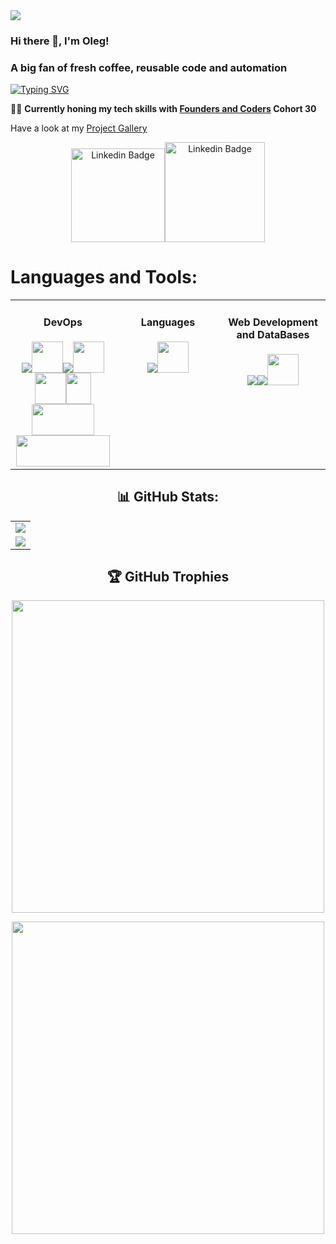 <img src="https://github.com/otam-mato/otam-mato/assets/113034133/4bfb9c95-3d91-4e95-bfb0-e059a7cb0320">

### Hi there 👋, I'm Oleg!

### A big fan of fresh coffee, reusable code and automation

<a href="https://www.linkedin.com/in/omato/"><img src="https://readme-typing-svg.demolab.com?font=Fira+Code&pause=1000&random=false&width=435&lines=Connect+with+me+on+LinkedIn" alt="Typing SVG" /></a>


👩‍💻 **Currently honing my tech skills with [Founders and Coders](https://www.foundersandcoders.com/learn/) Cohort 30**

<!-- <br><br>  -->

Have a look at my [Project Gallery](https://github.com/otam-mato/projects_landing_page/blob/main/README.md) 

<p align="center">
    <a href="https://www.credly.com/badges/5ea4d0d3-eeef-490f-b0b6-0b0fc211f6b3/linked_in_profile">
      <img src="https://images.credly.com/size/680x680/images/00634f82-b07f-4bbd-a6bb-53de397fc3a6/image.png" width="150" alt="Linkedin Badge"><img src="https://github.com/otam-mato/otam-mato/assets/113034133/587d8549-5860-4d2f-bb95-a71552e34803" width="160" alt="Linkedin Badge">
    </a>
</p>

# Languages and Tools:
<table><tr>
  <td valign="top" width="33%">
    <div align="center">
      <h4>DevOps</h4>
      <a href="https://skillicons.dev">
        <img src="https://skillicons.dev/icons?i=aws,azure,linux,git,jenkins"/><img height="50" width="50" src="https://github.com/otam-mato/otam-mato/assets/113034133/7eb1eea2-7e23-47e5-ba6e-81e487f03231" /><img src="https://skillicons.dev/icons?i=kubernetes,docker,terraform,ansible,prometheus,grafana"/><img height="50" width="50" src="https://cdn.simpleicons.org/Istio/#4863A0" /><img height="50" width="50" src="https://cdn.simpleicons.org/helm/blue" /><img height="50" width="40" src="https://github.com/otam-mato/istio/assets/113034133/1f62a830-6e8a-46bd-9e1b-ca60da77a662" /><img height="50" width="100" src="https://github.com/otam-mato/istio/assets/113034133/beb00290-b761-4306-97d2-397ce24d40f6" /><img height="50" width="150" src="https://github.com/otam-mato/istio/assets/113034133/a1ebe489-2c75-41c2-9026-addaabc273d7" />
      </a>  
    </div>
  </td>
  <td valign="top" width="33%">
    <div align="center">  
      <h4>Languages</h4>
      <a href="https://skillicons.dev">
        <img src="https://skillicons.dev/icons?i=python,bash,javascript"/><img height="50" width="50" src="https://github.com/otam-mato/otam-mato/assets/113034133/6d7ff61c-339c-4933-96c4-2b1450853953" />
      </a>  
     </div>
  </td>
  <td valign="top" width="33%">
    <div align="center">  
      <h4>Web Development and DataBases</h4>
      <a href="https://skillicons.dev">
        <img src="https://skillicons.dev/icons?i=html,css,nodejs,express,graphql"/><img src="https://skillicons.dev/icons?i=django,nginx,mysql,postgres,mongodb"/><img height="50" width="50" src="https://github.com/otam-mato/otam-mato/assets/113034133/0aef28db-c15e-4e0b-b93f-ea658b3335ae" />
    </div>
   </td>
  </tr></table>  


<div align='center'>
<h2>📊 GitHub Stats:</h2>

 <table style="width: 100%;">
    <tr>
        <td valign="top" align="center">
            <img src="https://streak-stats.demolab.com/?user=otam-mato&mode=weekly&theme=blueberry&hide_border=false" style="max-width: 100%;">
        </td>
    </tr>
    <tr>
        <td valign="bottom" align="center">
            <img src="https://github-readme-stats-git-masterrstaa-rickstaa.vercel.app/api/top-langs/?username=otam-mato&theme=blueberry&hide_border=false&include_all_commits=true&count_private=true&layout=compact" style="max-width: 100%;">
        </td>
    </tr>
  </table> 
</div> 


<div align='center'>
  
<h2> 🏆 GitHub Trophies </h2>

  <p align="center">
    <img width="500" src="https://github-profile-trophy.vercel.app/?username=otam-mato&theme=onedark&no-frame=false&no-bg=false&margin-w=4&title=Commits,Experience,PullRequest&column=3">
  </p>

</div>

<p align="center">
    <img width="500" src="https://github.r2v.ch/codewars?user=damato&top_languages=true&name=true">
</p>



<!-- [![](https://visitcount.itsvg.in/api?id=yuqingwwang&icon=0&color=0)](https://visitcount.itsvg.in)
![](https://komarev.com/ghpvc/?username=otam-mato)-->


<!--
**otam-mato/otam-mato** is a ✨ _special_ ✨ repository because its `README.md` (this file) appears on your GitHub profile.

Here are some ideas to get you started:

- 🔭 I’m currently working on ...
- 🌱 I’m currently learning ...
- 👯 I’m looking to collaborate on ...
- 🤔 I’m looking for help with ...
- 💬 Ask me about ...
- 📫 How to reach me: ...
- 😄 Pronouns: ...
- ⚡ Fun fact: ...
-->

